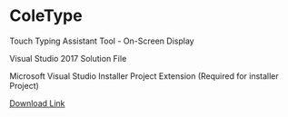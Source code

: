 # ColeType
Touch Typing Assistant Tool - On-Screen Display

Visual Studio 2017 Solution File

Microsoft Visual Studio Installer Project Extension (Required for installer Project)

[Download Link](https://www.softpedia.com/get/Desktop-Enhancements/Other-Desktop-Enhancements/ColeType.shtml)
